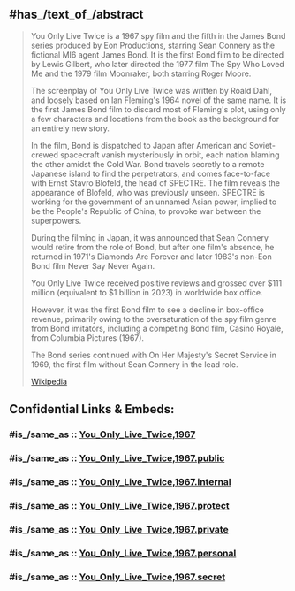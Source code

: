

## #has_/text_of_/abstract 

> You Only Live Twice is a 1967 spy film and the fifth in the James Bond series produced by Eon Productions, 
> starring Sean Connery as the fictional MI6 agent James Bond. 
> It is the first Bond film to be directed by Lewis Gilbert, 
> who later directed the 1977 film The Spy Who Loved Me and the 1979 film Moonraker, both starring Roger Moore. 
> 
> The screenplay of You Only Live Twice was written by Roald Dahl, 
> and loosely based on Ian Fleming's 1964 novel of the same name. 
> It is the first James Bond film to discard most of Fleming's plot, 
> using only a few characters and locations from the book as the background for an entirely new story.
>
> In the film, Bond is dispatched to Japan after American and Soviet-crewed spacecraft vanish mysteriously in orbit, 
> each nation blaming the other amidst the Cold War. 
> Bond travels secretly to a remote Japanese island to find the perpetrators, 
> and comes face-to-face with Ernst Stavro Blofeld, the head of SPECTRE. 
> The film reveals the appearance of Blofeld, who was previously unseen. 
> SPECTRE is working for the government of an unnamed Asian power, 
> implied to be the People's Republic of China, to provoke war between the superpowers.
>
> During the filming in Japan, it was announced that Sean Connery would retire from the role of Bond, 
> but after one film's absence, he returned in 1971's Diamonds Are Forever 
> and later 1983's non-Eon Bond film Never Say Never Again. 
> 
> You Only Live Twice received positive reviews 
> and grossed over $111 million (equivalent to $1 billion in 2023) in worldwide box office. 
> 
> However, it was the first Bond film to see a decline in box-office revenue, 
> primarily owing to the oversaturation of the spy film genre from Bond imitators, 
> including a competing Bond film, Casino Royale, from Columbia Pictures (1967). 
> 
> The Bond series continued with On Her Majesty's Secret Service in 1969, 
> the first film without Sean Connery in the lead role.
>
> [Wikipedia](https://en.wikipedia.org/wiki/You%20Only%20Live%20Twice%20(film))


## Confidential Links & Embeds: 

### #is_/same_as :: [You_Only_Live_Twice,1967](/_Standards/Society/Communication/Media/Movie/Movie-Genre/Thriller-Movie/James_Bond,films/You_Only_Live_Twice,1967.md) 

### #is_/same_as :: [You_Only_Live_Twice,1967.public](/_public/Society/Communication/Media/Movie/Movie-Genre/Thriller-Movie/James_Bond,films/You_Only_Live_Twice,1967.public.md) 

### #is_/same_as :: [You_Only_Live_Twice,1967.internal](/_internal/Society/Communication/Media/Movie/Movie-Genre/Thriller-Movie/James_Bond,films/You_Only_Live_Twice,1967.internal.md) 

### #is_/same_as :: [You_Only_Live_Twice,1967.protect](/_protect/Society/Communication/Media/Movie/Movie-Genre/Thriller-Movie/James_Bond,films/You_Only_Live_Twice,1967.protect.md) 

### #is_/same_as :: [You_Only_Live_Twice,1967.private](/_private/Society/Communication/Media/Movie/Movie-Genre/Thriller-Movie/James_Bond,films/You_Only_Live_Twice,1967.private.md) 

### #is_/same_as :: [You_Only_Live_Twice,1967.personal](/_personal/Society/Communication/Media/Movie/Movie-Genre/Thriller-Movie/James_Bond,films/You_Only_Live_Twice,1967.personal.md) 

### #is_/same_as :: [You_Only_Live_Twice,1967.secret](/_secret/Society/Communication/Media/Movie/Movie-Genre/Thriller-Movie/James_Bond,films/You_Only_Live_Twice,1967.secret.md)

